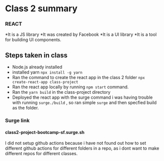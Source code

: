 # Class 2 summary

### **REACT**
*It is a JS library 
*It was created by Facebook
*It is a UI library
*It is a tool for building UI components.

## Steps taken in class
* Node.js already installed
* installed yarn 
`npx install -g yarn`
* Ran the command to create the react app in the class 2 folder
`npx create-react-app class-project`
* Ran the react app locally by running `npm start` command.
* Ran the `yarn build` in the class-project directory 
* Deployed the react app with the surge command
i was having trouble with running `surge./build` , so ran simple `surge` and then specfied build as the folder.
### Surge link
#### class2-project-bootcamp-sf.surge.sh
I did not setup github actions because i have not found out how to set different github actions for different folders in a repo, as i dont want to make different repos for different classes.
